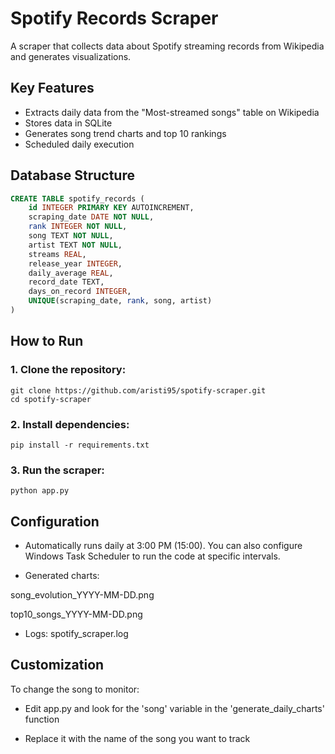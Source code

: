 # Spotify Records Scraper

A scraper that collects data about Spotify streaming records from Wikipedia and generates visualizations.

## Key Features
- Extracts daily data from the "Most-streamed songs" table on Wikipedia
- Stores data in SQLite
- Generates song trend charts and top 10 rankings
- Scheduled daily execution

## Database Structure
```sql
CREATE TABLE spotify_records (
    id INTEGER PRIMARY KEY AUTOINCREMENT,
    scraping_date DATE NOT NULL,
    rank INTEGER NOT NULL,
    song TEXT NOT NULL,
    artist TEXT NOT NULL,
    streams REAL,
    release_year INTEGER,
    daily_average REAL,
    record_date TEXT,
    days_on_record INTEGER,
    UNIQUE(scraping_date, rank, song, artist)
)
```

## How to Run
### 1. Clone the repository:
```
git clone https://github.com/aristi95/spotify-scraper.git
cd spotify-scraper
```

### 2. Install dependencies:
```
pip install -r requirements.txt
```

### 3. Run the scraper:
```
python app.py
```

## Configuration
- Automatically runs daily at 3:00 PM (15:00).
You can also configure Windows Task Scheduler to run the code at specific intervals.

- Generated charts:
  
song_evolution_YYYY-MM-DD.png

top10_songs_YYYY-MM-DD.png

- Logs: spotify_scraper.log

## Customization
To change the song to monitor:

- Edit app.py and look for the 'song' variable in the 'generate_daily_charts' function

- Replace it with the name of the song you want to track


